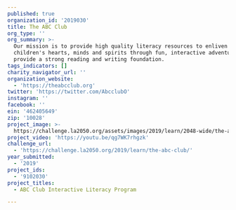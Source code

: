 ```yaml
---
published: true
organization_id: '2019030'
title: The ABC Club
org_type: ''
org_summary: >-
  Our mission is to provide high quality literacy resources to enliven
  children's hearts, minds and spirits through fun, interactive adventures that
  provide a strong reading and writing foundation.
tags_indicators: []
charity_navigator_url: ''
organization_website:
  - 'https://theabcclub.org'
twitter: 'https://twitter.com/AbcclubO'
instagram: ''
facebook: ''
ein: '462405649'
zip: '10028'
project_image: >-
  https://challenge.la2050.org/assets/images/2019/learn/2048-wide/the-abc-club.jpg
project_video: 'https://youtu.be/qg7WK7rhgzk'
challenge_url:
  - 'https://challenge.la2050.org/2019/learn/the-abc-club/'
year_submitted:
  - '2019'
project_ids:
  - '9102030'
project_titles:
  - ABC Club Interactive Literacy Program

---
```

